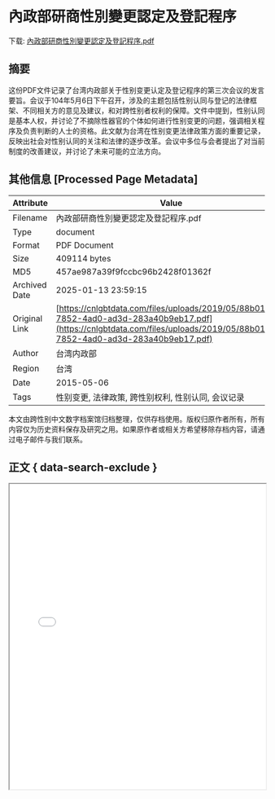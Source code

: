 # 內政部研商性別變更認定及登記程序

<!-- tcd_download_link -->
下载: [內政部研商性別變更認定及登記程序.pdf](內政部研商性別變更認定及登記程序.pdf)
<!-- tcd_download_link_end -->

## 摘要

<!-- tcd_abstract -->
这份PDF文件记录了台湾内政部关于性别变更认定及登记程序的第三次会议的发言要旨。会议于104年5月6日下午召开，涉及的主题包括性别认同与登记的法律框架、不同相关方的意见及建议，和对跨性别者权利的保障。文件中提到，性别认同是基本人权，并讨论了不摘除性器官的个体如何进行性别变更的问题，强调相关程序及负责判断的人士的资格。此文献为台湾在性别变更法律政策方面的重要记录，反映出社会对性别认同的关注和法律的逐步改革。会议中多位与会者提出了对当前制度的改善建议，并讨论了未来可能的立法方向。

<!-- tcd_abstract_end -->

## 其他信息 [Processed Page Metadata]

| Attribute       | Value                                  |
|-----------------|----------------------------------------|
| Filename        | 內政部研商性別變更認定及登記程序.pdf                             |
| Type            | document                                 |
| Format          | PDF Document                               |
| Size            | 409114 bytes                           |
| MD5             | 457ae987a39f9fccbc96b2428f01362f                                  |
| Archived Date   | 2025-01-13 23:59:15                             |
| Original Link   | [https://cnlgbtdata.com/files/uploads/2019/05/88b01051-7852-4ad0-ad3d-283a40b9eb17.pdf](https://cnlgbtdata.com/files/uploads/2019/05/88b01051-7852-4ad0-ad3d-283a40b9eb17.pdf)                         |
| Author          | 台湾内政部                               |
| Region          | 台湾                               |
| Date            | 2015-05-06                                 |
| Tags            | 性别变更, 法律政策, 跨性别权利, 性别认同, 会议记录                                 |

本文由跨性别中文数字档案馆归档整理，仅供存档使用。版权归原作者所有，所有内容仅为历史资料保存及研究之用。如果原作者或相关方希望移除存档内容，请通过电子邮件与我们联系。

## 正文 { data-search-exclude }

<!-- tcd_main_text -->
<iframe src="../內政部研商性別變更認定及登記程序.pdf" width="100%" height="600px">
    <p>无法显示PDF，请下载查看。</p>
</iframe>
<!-- tcd_main_text_end -->

